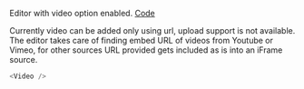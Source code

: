 Editor with video option enabled. <a target="_blank" href="https://github.com/nib-edit/Nib/blob/master/packages/docs/demo/Video/index.jsx">Code</a>

Currently video can be added only using url, upload support is not available. The editor takes care of finding embed URL of videos from Youtube or Vimeo, for other sources URL provided gets included as is into an iFrame source.

```js
<Video />
```
